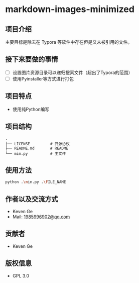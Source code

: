 # markdown-images-minimized

## 项目介绍

主要目标是除去在 Typora 等软件中存在但是又未被引用的文件。

## 接下来要做的事情

- [ ] 设置图片资源目录可以递归搜索文件（超出了Typora的范围）
- [ ] 使用Pyinstaller等方式进行打包

## 项目特点

- 使用纯Python编写

## 项目结构

```text
.
├── LICENSE         # 开源协议
├── README.md       # README
└── mim.py          # 主文件
```

## 使用方法

```bash
python .\min.py .\FILE_NAME
```

## 作者以及交流方式

- Keven Ge
- Mail: 1985996902@qq.com

## 贡献者

- Keven Ge

## 版权信息

-   GPL 3.0
